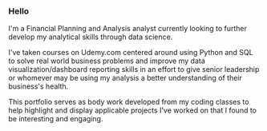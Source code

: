 ### Hello

I'm a Financial Planning and Analysis analyst currently looking to further develop my analytical skills through data science.

I've taken courses on Udemy.com centered around using Python and SQL to solve real world business problems and improve my data visualization/dashboard reporting skills in an effort to give senior leadership or whomever may be using my analysis a better understanding of their business's health.

This portfolio serves as body work developed from my coding classes to help highlight and display applicable projects I've worked on that I found to be interesting and engaging.
